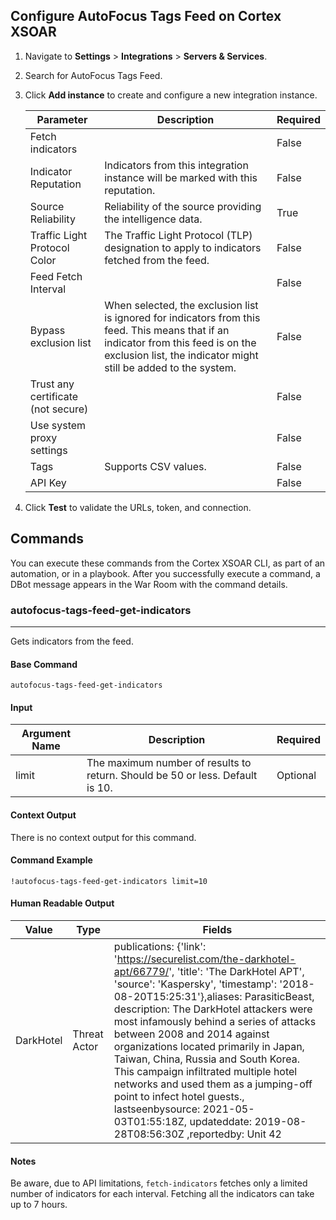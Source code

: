 ## Configure AutoFocus Tags Feed on Cortex XSOAR

1. Navigate to **Settings** > **Integrations** > **Servers & Services**.
2. Search for AutoFocus Tags Feed.
3. Click **Add instance** to create and configure a new integration instance.

    | **Parameter** | **Description** | **Required** |
    | --- | --- | --- |
    | Fetch indicators |  | False |
    | Indicator Reputation | Indicators from this integration instance will be marked with this reputation. | False |
    | Source Reliability | Reliability of the source providing the intelligence data. | True |
    | Traffic Light Protocol Color | The Traffic Light Protocol \(TLP\) designation to apply to indicators fetched from the feed. | False |
    | Feed Fetch Interval |  | False |
    | Bypass exclusion list | When selected, the exclusion list is ignored for indicators from this feed. This means that if an indicator from this feed is on the exclusion list, the indicator might still be added to the system. | False |
    | Trust any certificate (not secure) |  | False |
    | Use system proxy settings |  | False |
    | Tags | Supports CSV values. | False |
    | API Key |  | False |

4. Click **Test** to validate the URLs, token, and connection.
## Commands
You can execute these commands from the Cortex XSOAR CLI, as part of an automation, or in a playbook.
After you successfully execute a command, a DBot message appears in the War Room with the command details.
### autofocus-tags-feed-get-indicators
***
Gets indicators from the feed.


#### Base Command

`autofocus-tags-feed-get-indicators`
#### Input

| **Argument Name** | **Description** | **Required** |
| --- | --- | --- |
| limit | The maximum number of results to return. Should be 50 or less. Default is 10. | Optional | 


#### Context Output

There is no context output for this command.

#### Command Example
```!autofocus-tags-feed-get-indicators limit=10```

#### Human Readable Output
Value |	Type	| Fields
|---|---|---|
DarkHotel|	Threat Actor|	publications: {'link': 'https://securelist.com/the-darkhotel-apt/66779/', 'title': 'The DarkHotel APT', 'source': 'Kaspersky', 'timestamp': '2018-08-20T15:25:31'},aliases: ParasiticBeast, description: The DarkHotel attackers were most infamously behind a series of attacks between 2008 and 2014 against organizations located primarily in  Japan, Taiwan, China, Russia and South Korea. This campaign infiltrated multiple hotel networks and used them as a jumping-off point to infect hotel guests., lastseenbysource: 2021-05-03T01:55:18Z, updateddate: 2019-08-28T08:56:30Z ,reportedby: Unit 42

#### Notes
Be aware, due to API limitations, `fetch-indicators` fetches only a limited number of indicators for each interval.
Fetching all the indicators can take up to 7 hours. 
